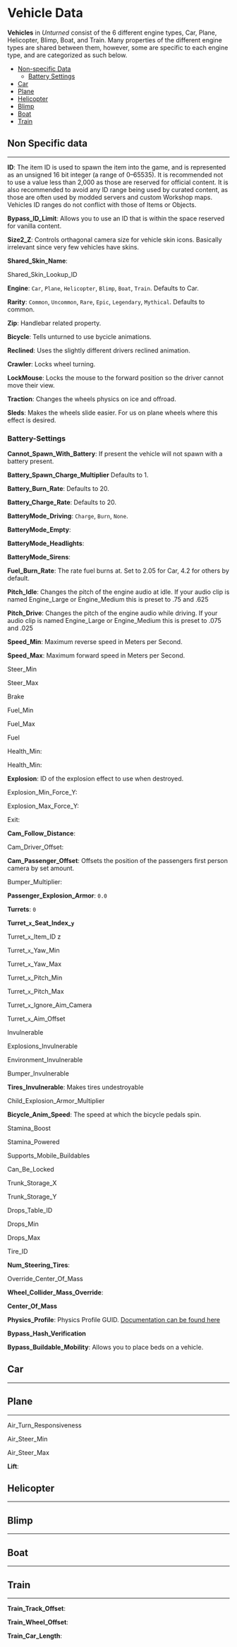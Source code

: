 # Vehicle Data

**Vehicles** in _Unturned_ consist of the 6 different engine types, Car, Plane, Helicopter, Blimp, Boat, and Train. Many properties of the different engine types are shared between them, however, some are specific to each engine type, and are categorized as such below.

- [Non-specific Data](#Non-specific-Data)
  - [Battery Settings](#Battery-Settings)
- [Car](#Car)
- [Plane](#Plane)
- [Helicopter](#Helicopter)
- [Blimp](#Blimp)
- [Boat](#Boat)
- [Train](#Train)

## Non Specific data

---

__ID__: The item ID is used to spawn the item into the game, and is represented as an unsigned 16 bit integer (a range of 0–65535). It is recommended not to use a value less than 2,000 as those are reserved for official content. It is also recommended to avoid any ID range being used by curated content, as those are often used by modded servers and custom Workshop maps. Vehicles ID ranges do not conflict with those of Items or Objects.

__Bypass\_ID\_Limit__: Allows you to use an ID that is within the space reserved for vanilla content.

__Size2\_Z__: Controls orthagonal camera size for vehicle skin icons. Basically irrelevant since very few vehicles have skins.

__Shared_Skin_Name__:

Shared_Skin_Lookup_ID

__Engine__: `Car`, `Plane`, `Helicopter`, `Blimp`, `Boat`, `Train`. Defaults to Car.

__Rarity__: `Common`, `Uncommon`, `Rare`, `Epic`, `Legendary`, `Mythical`. Defaults to common. 

__Zip__: Handlebar related property.

__Bicycle__: Tells unturned to use bycicle animations.

__Reclined__: Uses the slightly different drivers reclined animation.

__Crawler__: Locks wheel turning.

__LockMouse__: Locks the mouse to the forward position so the driver cannot move their view.

__Traction__: Changes the wheels physics on ice and offroad.

__Sleds__: Makes the wheels slide easier. For us on plane wheels where this effect is desired.

### Battery-Settings

__Cannot\_Spawn\_With\_Battery__: If present the vehicle will not spawn with a battery present.

__Battery\_Spawn\_Charge\_Multiplier__ Defaults to 1.

__Battery\_Burn_Rate__: Defaults to 20.

__Battery\_Charge_Rate__: Defaults to 20.

__BatteryMode\_Driving__: `Charge`, `Burn`, `None`.

__BatteryMode\_Empty__:

__BatteryMode\_Headlights__:

__BatteryMode\_Sirens__:

__Fuel\_Burn\_Rate__: The rate fuel burns at. Set to 2.05 for Car, 4.2 for others by default.

__Pitch\_Idle__: Changes the pitch of the engine audio at idle. If your audio clip is named Engine_Large or Engine_Medium this is preset to .75 and .625

__Pitch\_Drive__: Changes the pitch of the engine audio while driving. If your audio clip is named Engine_Large or Engine_Medium this is preset to .075 and .025

__Speed\_Min__: Maximum reverse speed in Meters per Second.

__Speed\_Max__: Maximum forward speed in Meters per Second.

Steer\_Min

Steer\_Max

Brake

Fuel\_Min

Fuel\_Max

Fuel

Health\_Min:

Health\_Min:

__Explosion__: ID of the explosion effect to use when destroyed.

Explosion_Min_Force_Y:

Explosion_Max_Force_Y:

Exit:

__Cam_Follow_Distance__:

Cam_Driver_Offset:

__Cam_Passenger_Offset__: Offsets the position of the passengers first person camera by set amount.

Bumper_Multiplier:

__Passenger_Explosion_Armor__: `0.0`

__Turrets__: `0`

__Turret\_`x`\_Seat_Index\_`y`__

Turret\_`x`\_Item\_ID z

Turret\_`x`\_Yaw_Min

Turret\_`x`\_Yaw_Max

Turret\_`x`\_Pitch_Min

Turret\_`x`\_Pitch_Max

Turret\_`x`\_Ignore_Aim_Camera

Turret\_`x`\_Aim\_Offset

Invulnerable

Explosions_Invulnerable

Environment_Invulnerable

Bumper_Invulnerable

__Tires_Invulnerable__: Makes tires undestroyable 

Child_Explosion_Armor_Multiplier

__Bicycle_Anim_Speed__: The speed at which the bicycle pedals spin.

Stamina_Boost

Stamina_Powered

Supports_Mobile_Buildables

Can_Be_Locked

Trunk_Storage_X

Trunk_Storage_Y

Drops_Table_ID

Drops_Min

Drops_Max

Tire_ID

__Num_Steering_Tires__:

Override_Center_Of_Mass

__Wheel_Collider_Mass_Override__: 

__Center_Of_Mass__

__Physics_Profile__: Physics Profile GUID. [Documentation can be found here](VehiclePhysicsProfile.md)

__Bypass_Hash_Verification__

__Bypass_Buildable_Mobility__: Allows you to place beds on a vehicle.

## Car

---

## Plane

---

Air_Turn_Responsiveness

Air_Steer_Min

Air_Steer_Max

__Lift__:

## Helicopter

---

## Blimp

---

## Boat

---

## Train

---

__Train\_Track\_Offset__:

__Train\_Wheel\_Offset__:

__Train\_Car\_Length__:
